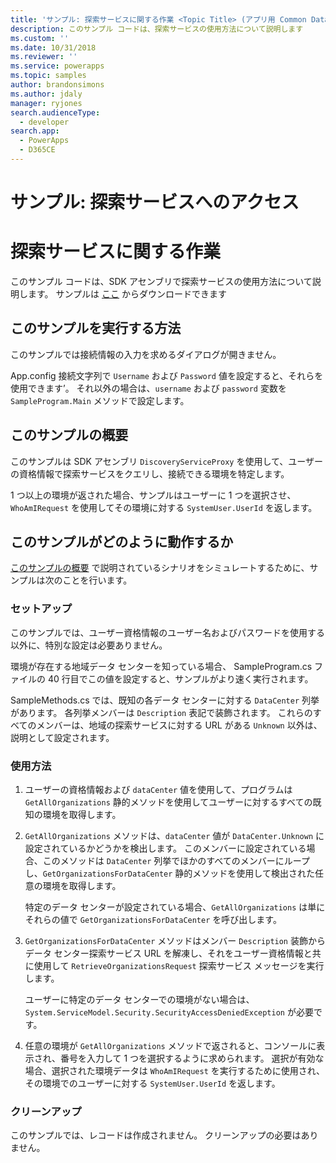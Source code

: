 ```yaml
---
title: 'サンプル: 探索サービスに関する作業 <Topic Title> (アプリ用 Common Data Service) | Microsoft Docs'
description: このサンプル コードは、探索サービスの使用方法について説明します
ms.custom: ''
ms.date: 10/31/2018
ms.reviewer: ''
ms.service: powerapps
ms.topic: samples
author: brandonsimons
ms.author: jdaly
manager: ryjones
search.audienceType:
  - developer
search.app:
  - PowerApps
  - D365CE
---
```

# <a name="sample-access-the-discovery-service"></a>サンプル: 探索サービスへのアクセス

# <a name="work-with-discovery-service"></a>探索サービスに関する作業 
このサンプル コードは、SDK アセンブリで探索サービスの使用方法について説明します。 サンプルは [ここ](https://github.com/Microsoft/PowerApps-Samples/tree/master/cds/orgsvc/C%23/DiscoveryService) からダウンロードできます

## <a name="how-to-run-this-sample"></a>このサンプルを実行する方法

このサンプルでは接続情報の入力を求めるダイアログが開きません。

App.config 接続文字列で `Username` および `Password` 値を設定すると、それらを使用できます’。 それ以外の場合は、`username` および `password` 変数を `SampleProgram.Main` メソッドで設定します。

## <a name="what-this-sample-does"></a>このサンプルの概要

このサンプルは SDK アセンブリ `DiscoveryServiceProxy` を使用して、ユーザーの資格情報で探索サービスをクエリし、接続できる環境を特定します。

1 つ以上の環境が返された場合、サンプルはユーザーに 1 つを選択させ、`WhoAmIRequest` を使用してその環境に対する `SystemUser.UserId` を返します。

## <a name="how-this-sample-works"></a>このサンプルがどのように動作するか

[このサンプルの概要](#what-this-sample-does) で説明されているシナリオをシミュレートするために、サンプルは次のことを行います。

### <a name="setup"></a>セットアップ

このサンプルでは、ユーザー資格情報のユーザー名およびパスワードを使用する以外に、特別な設定は必要ありません。

環境が存在する地域データ センターを知っている場合、 SampleProgram.cs ファイルの 40 行目でこの値を設定すると、サンプルがより速く実行されます。

SampleMethods.cs では、既知の各データ センターに対する `DataCenter` 列挙があります。 各列挙メンバーは `Description` 表記で装飾されます。 これらのすべてのメンバーは、地域の探索サービスに対する URL がある `Unknown` 以外は、説明として設定されます。 


### <a name="demonstrate"></a>使用方法

1. ユーザーの資格情報および `dataCenter` 値を使用して、プログラムは `GetAllOrganizations` 静的メソッドを使用してユーザーに対するすべての既知の環境を取得します。
1. `GetAllOrganizations` メソッドは、`dataCenter` 値が `DataCenter.Unknown` に設定されているかどうかを検出します。 このメンバーに設定されている場合、このメソッドは `DataCenter` 列挙でほかのすべてのメンバーにループし、`GetOrganizationsForDataCenter` 静的メソッドを使用して検出された任意の環境を取得します。

    特定のデータ センターが設定されている場合、`GetAllOrganizations` は単にそれらの値で `GetOrganizationsForDataCenter` を呼び出します。

1. `GetOrganizationsForDataCenter` メソッドはメンバー `Description` 装飾からデータ センター探索サービス URL を解凍し、それをユーザー資格情報と共に使用して `RetrieveOrganizationsRequest` 探索サービス メッセージを実行します。

    ユーザーに特定のデータ センターでの環境がない場合は、`System.ServiceModel.Security.SecurityAccessDeniedException` が必要です。

1. 任意の環境が `GetAllOrganizations` メソッドで返されると、コンソールに表示され、番号を入力して 1 つを選択するように求められます。 選択が有効な場合、選択された環境データは `WhoAmIRequest` を実行するために使用され、その環境でのユーザーに対する `SystemUser.UserId` を返します。

### <a name="clean-up"></a>クリーンアップ

このサンプルでは、レコードは作成されません。 クリーンアップの必要はありません。

